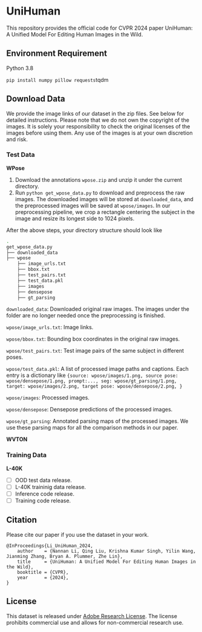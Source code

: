 # UniHuman
This repository provides the official code for CVPR 2024 paper UniHuman: A Unified Model For Editing Human Images in the Wild.

## Environment Requirement
Python 3.8

`pip install numpy pillow requests`tqdm

## Download Data
We provide the image links of our dataset in the zip files. See below for detailed instructions. Please note that we do not own the copyright of the images. It is solely your responsibility to check the original licenses of the images before using them. Any use of the images is at your own discretion and risk.

### Test Data
**WPose**  
1) Download the annotations `wpose.zip` and unzip it under the current directory.
2) Run `python get_wpose_data.py` to download and preprocess the raw images. The downloaded images will be stored at `downloaded_data`, and the preprocessed images will be saved at `wpose/images`. In our preprocessing pipeline, we crop a rectangle centering the subject in the image and resize its longest side to 1024 pixels.
   
After the above steps, your directory structure should look like
```bash
.
get_wpose_data.py
├── downloaded_data
├── wpose
    ├── image_urls.txt
    ├── bbox.txt
    ├── test_pairs.txt
    ├── test_data.pkl
    ├── images
    ├── densepose
    ├── gt_parsing
```
`downloaded_data`: Downloaded original raw images. The images under the folder are no longer needed once the preprocessing is finished.

`wpose/image_urls.txt`: Image links.

`wpose/bbox.txt`: Bounding box coordinates in the original raw images. 

`wpose/test_pairs.txt`: Test image pairs of the same subject in different poses.

`wpose/test_data.pkl`: A list of processed image paths and captions. Each entry is a dictionary like `{source: wpose/images/1.png, source pose: wpose/densepose/1.png, prompt:..., seg: wpose/gt_parsing/1.png, target: wpose/images/2.png, target pose: wpose/densepose/2.png, }`

`wpose/images`: Processed images.

`wpose/densepose`: Densepose predictions of the processed images.

`wpose/gt_parsing`: Annotated parsing maps of the processed images. We use these parsing maps for all the comparison methods in our paper.

**WVTON** 


### Training Data

**L-40K**

- [ ] OOD test data release.
- [ ] L-40K traininig data release.
- [ ] Inference code release.
- [ ] Training code release.
  
## Citation
Please cite our paper if you use the dataset in your work.
```
@InProceedings{Li_UniHuman_2024,
    author    = {Nannan Li, Qing Liu, Krishna Kumar Singh, Yilin Wang, Jianming Zhang, Bryan A. Plummer, Zhe Lin},
    title     = {UniHuman: A Unified Model For Editing Human Images in the Wild},
    booktitle = {CVPR},
    year      = {2024},
}
```

## License
This dataset is released under [Adobe Research License](https://github.com/adobe-research/EntitySeg-Dataset/blob/main/LICENSE.md). The license prohibits commercial use and allows for non-commercial research use.
